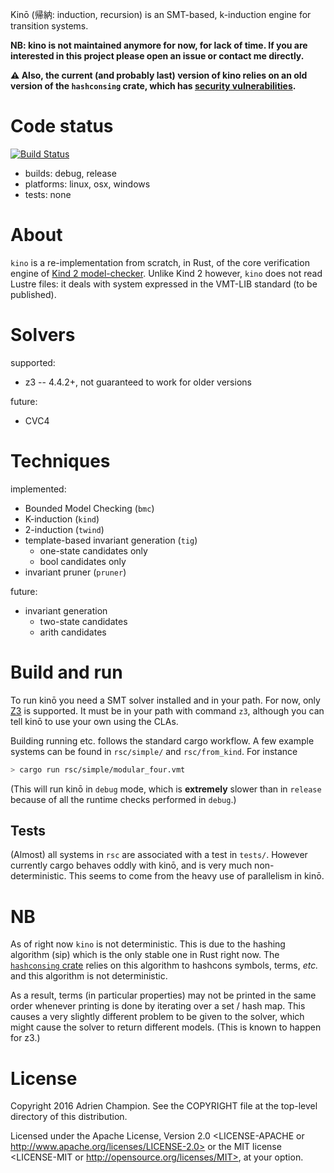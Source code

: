 Kinō (帰納: induction, recursion) is an SMT-based, k-induction engine for transition systems.

**NB: kino is not maintained anymore for now, for lack of time. If you are interested in this project please open an issue or contact me directly.**

**⚠️ Also, the current (and probably last) version of kino relies on an old version of the `hashconsing` crate, which has [security vulnerabilities][cve].**

# Code status

[![Build Status](https://travis-ci.org/kino-mc/kino.svg?branch=master)](https://travis-ci.org/kino-mc/kino)

- builds: debug, release
- platforms: linux, osx, windows
- tests: none

# About

`kino` is a re-implementation from scratch, in Rust, of the core verification
engine of [Kind 2 model-checker](https://kind2-mc.github.io/kind2/). Unlike
Kind 2 however, `kino` does not read Lustre files: it deals with system
expressed in the VMT-LIB standard (to be published).

# Solvers

supported:

- z3 -- 4.4.2+, not guaranteed to work for older versions

future:

- CVC4

# Techniques

implemented:

- Bounded Model Checking (`bmc`)
- K-induction (`kind`)
- 2-induction (`twind`)
- template-based invariant generation (`tig`)
    - one-state candidates only
    - bool candidates only
- invariant pruner (`pruner`)

future:

- invariant generation
    - two-state candidates
    - arith candidates

# Build and run

To run kinō you need a SMT solver installed and in your path. For now, only
[Z3][z3] is supported. It must be in your path with command `z3`, although you
can tell kinō to use your own using the CLAs.

Building running etc. follows the standard cargo workflow. A few example
systems can be found in `rsc/simple/` and `rsc/from_kind`. For instance

```bash
> cargo run rsc/simple/modular_four.vmt
```

(This will run kinō in `debug` mode, which is **extremely** slower than in
`release` because of all the runtime checks performed in `debug`.)

## Tests

(Almost) all systems in `rsc` are associated with a test in `tests/`. However
currently cargo behaves oddly with kinō, and is very much non-deterministic.
This seems to come from the heavy use of parallelism in kinō.

# NB

As of right now `kino` is not deterministic. This is due to the hashing
algorithm (sip) which is the only stable one in Rust right now. The
[`hashconsing` crate](https://crates.io/crates/hashconsing) relies on this
algorithm to hashcons symbols, terms, *etc.* and this algorithm is not
deterministic.

As a result, terms (in particular properties) may not be printed in the same
order whenever printing is done by iterating over a set / hash map. This causes
a very slightly different problem to be given to the solver, which might cause
the solver to return different models. (This is known to happen for z3.)

# License

Copyright 2016 Adrien Champion. See the COPYRIGHT file at the top-level
directory of this distribution.

Licensed under the Apache License, Version 2.0 <LICENSE-APACHE or
http://www.apache.org/licenses/LICENSE-2.0> or the MIT license <LICENSE-MIT or
http://opensource.org/licenses/MIT>, at your option.



[graph based invgen]: http://homepage.cs.uiowa.edu/~tinelli/papers/KahGT-NFM-11.pdf (Instantiation-based Invariant Generation)
[ice invgen]: http://web.engr.illinois.edu/~garg11/papers/dt-ice.pdf (ICE Invariant Generation)
[c2i invgen]: http://web.stanford.edu/~sharmar/pubs/c2i.pdf (C2I Invariant Generation)

[z3]: https://github.com/Z3Prover/z3 (Z3 SMT solver)
[cve]: https://nvd.nist.gov/vuln/detail/CVE-2020-36215